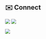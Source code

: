 

## ✉️ Connect
<p>
<a href="https://melodious-stretch-673.notion.site/Every-Day-Every-Moment-1afc1372904145d4abacede0bcead05b" target="_blank"><img src="https://img.shields.io/badge/Notion-ECD53F?style=for-the-badge&logo=Notion&logoColor=white"/></a>
<a href="https://howrite.tistory.com/" target="_blank"><img src="https://img.shields.io/badge/Tistory-DD0B78?style=for-the-badge&logo=GitHub%20Sponsors&logoColor=white"/></a>
  
</p>

<div>
  <img src="http://mazassumnida.wtf/api/v2/generate_badge?boj=rlaxoehd4234">
</div>






